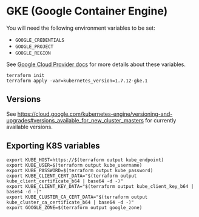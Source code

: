 # GKE (Google Container Engine)

You will need the following environment variables to be set:

 - `GOOGLE_CREDENTIALS`
 - `GOOGLE_PROJECT`
 - `GOOGLE_REGION`

See [Google Cloud Provider docs](https://www.terraform.io/docs/providers/google/index.html#configuration-reference) for more details about these variables.

```
terraform init
terraform apply -var=kubernetes_version=1.7.12-gke.1
```

## Versions

See https://cloud.google.com/kubernetes-engine/versioning-and-upgrades#versions_available_for_new_cluster_masters for currently available versions.

## Exporting K8S variables

```
export KUBE_HOST=https://$(terraform output kube_endpoint)
export KUBE_USER=$(terraform output kube_username)
export KUBE_PASSWORD=$(terraform output kube_password)
export KUBE_CLIENT_CERT_DATA="$(terraform output kube_client_certificate_b64 | base64 -d -)"
export KUBE_CLIENT_KEY_DATA="$(terraform output kube_client_key_b64 | base64 -d -)"
export KUBE_CLUSTER_CA_CERT_DATA="$(terraform output kube_cluster_ca_certificate_b64 | base64 -d -)"
export GOOGLE_ZONE=$(terraform output google_zone)
```
